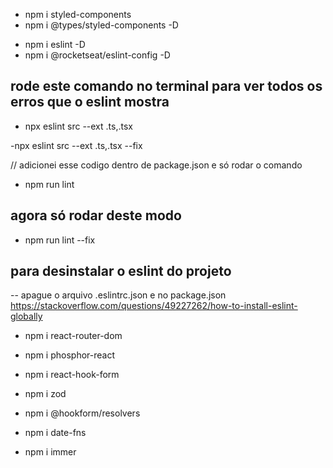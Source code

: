 <!-- install dependencias Type script-->
- npm i styled-components 
- npm i @types/styled-components -D

<!-- install dependencias eslint -->
- npm i eslint -D
- npm i @rocketseat/eslint-config -D

## rode este comando no terminal para ver todos os erros que o eslint mostra
- npx eslint src --ext .ts,.tsx

<!-- ajusta todos os erro de padrões -->
-npx eslint src --ext .ts,.tsx --fix

// adicionei esse codigo dentro de package.json e só rodar o comando 
- npm run lint

## agora só rodar deste modo 
- npm run lint --fix

## para desinstalar o eslint do projeto
-- apague o arquivo .eslintrc.json e no package.json https://stackoverflow.com/questions/49227262/how-to-install-eslint-globally

<!-- integrando react router Dom-->
- npm i react-router-dom

<!-- biblioteca de icones -->
- npm i phosphor-react  

<!-- biblioteca de formularios -->
- npm i react-hook-form 

<!-- instalando biblioteca de validação -->
- npm i zod

<!-- permite integrar as bibliotecas de validação e forms -->
- npm i @hookform/resolvers

<!-- date fns -->
- npm i date-fns

<!-- immer - biblioteca para trabalhar com dados imutaveis imutabilidade -->
- npm i immer